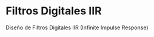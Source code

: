 Filtros Digitales IIR
=======================

Diseño de Filtros Digitales IIR (Infinite Impulse Response)
